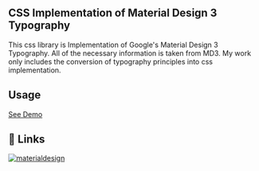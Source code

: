 ## CSS Implementation of Material Design 3 Typography

This css library is Implementation of Google's Material Design 3 Typography.
All of the necessary information is taken from MD3. My work only includes the conversion of
typography principles into css implementation.

## Usage

[See Demo](https://chetan-waghade.github.io/Typography/)

## 🔗 Links

[![materialdesign](https://img.shields.io/badge/-Material%20Design%203-blue)](https://m3.material.io/styles/typography/overview)
